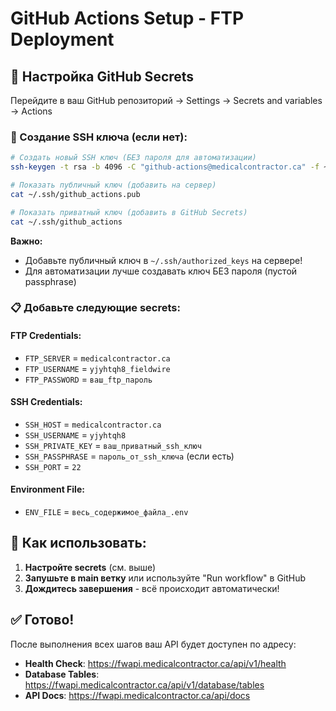 # GitHub Actions Setup - FTP Deployment

## 🔧 Настройка GitHub Secrets

Перейдите в ваш GitHub репозиторий → Settings → Secrets and variables → Actions

### 🔑 Создание SSH ключа (если нет):

```bash
# Создать новый SSH ключ (БЕЗ пароля для автоматизации)
ssh-keygen -t rsa -b 4096 -C "github-actions@medicalcontractor.ca" -f ~/.ssh/github_actions -N ""

# Показать публичный ключ (добавить на сервер)
cat ~/.ssh/github_actions.pub

# Показать приватный ключ (добавить в GitHub Secrets)
cat ~/.ssh/github_actions
```

**Важно:** 
- Добавьте публичный ключ в `~/.ssh/authorized_keys` на сервере!
- Для автоматизации лучше создавать ключ БЕЗ пароля (пустой passphrase)

### 📋 Добавьте следующие secrets:

#### FTP Credentials:
- `FTP_SERVER` = `medicalcontractor.ca`
- `FTP_USERNAME` = `yjyhtqh8_fieldwire`
- `FTP_PASSWORD` = `ваш_ftp_пароль`

#### SSH Credentials:
- `SSH_HOST` = `medicalcontractor.ca`
- `SSH_USERNAME` = `yjyhtqh8`
- `SSH_PRIVATE_KEY` = `ваш_приватный_ssh_ключ`
- `SSH_PASSPHRASE` = `пароль_от_ssh_ключа` (если есть)
- `SSH_PORT` = `22`

#### Environment File:
- `ENV_FILE` = `весь_содержимое_файла_.env`

## 🚀 Как использовать:

1. **Настройте secrets** (см. выше)
2. **Запушьте в main ветку** или используйте "Run workflow" в GitHub
3. **Дождитесь завершения** - всё происходит автоматически!

## ✅ Готово!

После выполнения всех шагов ваш API будет доступен по адресу:
- **Health Check**: https://fwapi.medicalcontractor.ca/api/v1/health
- **Database Tables**: https://fwapi.medicalcontractor.ca/api/v1/database/tables
- **API Docs**: https://fwapi.medicalcontractor.ca/api/docs
